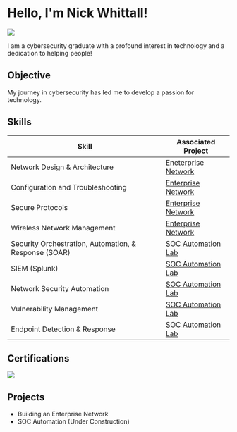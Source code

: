 # Hello, I'm Nick Whittall!
<a href="https://linkedin.com/in/nickwhittall"><img src="https://img.shields.io/badge/-LinkedIn-0072b1?&style=for-the-badge&logo=linkedin&logoColor=white" /></a>

I am a cybersecurity graduate with a profound interest in technology and a dedication to helping people!

## Objective

My journey in cybersecurity has led me to develop a passion for technology.

## Skills

| Skill                                         | Associated Project         |
|-----------------------------------------------|----------------------------|
| Network Design & Architecture                 | <a href="https://github.com/Nickwhittall/Enterprise-Network/tree/main">Eneterprise Network</a>|
| Configuration and Troubleshooting             | <a href="https://github.com/Nickwhittall/Enterprise-Network/tree/main">Enterprise Network</a>|
| Secure Protocols                              | <a href="https://github.com/Nickwhittall/Enterprise-Network/tree/main">Enterprise Network</a>|
| Wireless Network Management                   | <a href="https://github.com/Nickwhittall/Enterprise-Network/tree/main">Enterprise Network</a>|
| Security Orchestration, Automation, & Response (SOAR) | <a href="">SOC Automation Lab</a>|
| SIEM (Splunk)                                 | <a href="">SOC Automation Lab</a>|
| Network Security Automation                   | <a href="">SOC Automation Lab</a>|
| Vulnerability Management                      | <a href="">SOC Automation Lab</a>|
| Endpoint Detection & Response                 | <a href="">SOC Automation Lab</a>|

## Certifications
<div>
<img src="https://img.shields.io/badge/-Security%2B-FF0000?&style=for-the-badge&logo=CompTIA&logoColor=white" />
</div>

## Projects
- Building an Enterprise Network
- SOC Automation (Under Construction)
